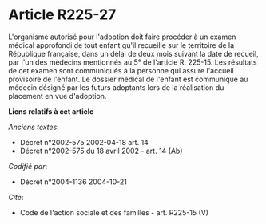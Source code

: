 # Article R225-27

L'organisme autorisé pour l'adoption doit faire procéder à un examen médical approfondi de tout enfant qu'il recueille sur le
territoire de la République française, dans un délai de deux mois suivant la date de recueil, par l'un des médecins
mentionnés au 5° de l'article R. 225-15. Les résultats de cet examen sont communiqués à la personne qui assure l'accueil
provisoire de l'enfant. Le dossier médical de l'enfant est communiqué au médecin désigné par les futurs adoptants lors de la
réalisation du placement en vue d'adoption.

**Liens relatifs à cet article**

_Anciens textes_:

  - Décret n°2002-575 2002-04-18 art. 14
  - Décret n°2002-575 du 18 avril 2002 - art. 14 (Ab)

_Codifié par_:

  - Décret n°2004-1136 2004-10-21

_Cite_:

  - Code de l'action sociale et des familles - art. R225-15 (V)
